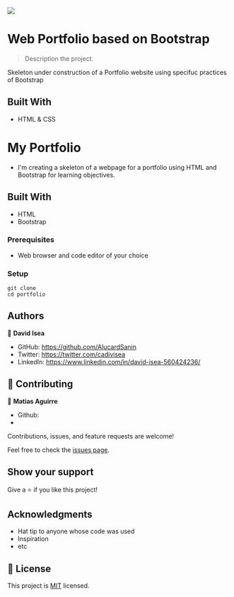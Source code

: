 ![](https://img.shields.io/badge/Microverse-blueviolet)

# Web Portfolio based on Bootstrap

> Description the project.

Skeleton under construction of a Portfolio website using specifuc practices of Bootstrap

## Built With

- HTML & CSS

# My Portfolio

- I'm creating a skeleton of a webpage for a portfolio using HTML and Bootstrap for learning objectives.

## Built With

- HTML
- Bootstrap


### Prerequisites
 - Web browser and code editor of your choice
 
### Setup
~~~
git clone 
cd portfolio
~~~


## Authors

👤 **David Isea**

- GitHub: https://github.com/AlucardSanin
- Twitter: https://twitter.com/cadivisea
- LinkedIn: https://www.linkedin.com/in/david-isea-560424236/


## 🤝 Contributing

👤 **Matias Aguirre**

 - Github: 
 - 
Contributions, issues, and feature requests are welcome!

Feel free to check the [issues page](../../issues/).

## Show your support

Give a ⭐️ if you like this project!

## Acknowledgments

- Hat tip to anyone whose code was used
- Inspiration
- etc

## 📝 License

This project is [MIT](./MIT.md) licensed.
